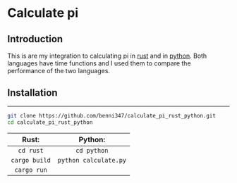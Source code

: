 # Calculate pi
## Introduction
This is are my integration to calculating pi in [rust](https://www.rust-lang.org/) and in [python](https://www.python.org/).
Both languages have time functions and I used them to compare the performance of the two languages.
## Installation
---
```bash
git clone https://github.com/benni347/calculate_pi_rust_python.git
cd calculate_pi_rust_python
```

|     Rust:      |        Python:        |
|:--------------:|:---------------------:|
|   `cd rust`    |      `cd python`      |
| `cargo build`  | `python calculate.py` |
| `cargo run`    | 